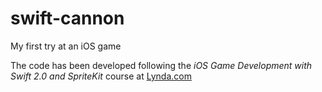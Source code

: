 # swift-cannon
My first try at an iOS game

The code has been developed following the *iOS Game Development with Swift 2.0 and SpriteKit* course at [Lynda.com](Lynda.com)
